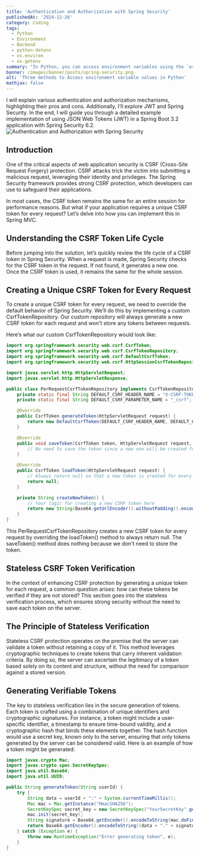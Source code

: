 ```yaml
---
title: 'Authentication and Authorization with Spring Security'
publishedAt: '2024-12-26'
category: Coding
tags: 
  - Python
  - Environment
  - Backend
  - python-dotenv
  - os.environ
  - os.getenv
summary: "In Python, you can access environment variables using the `os` module, which provides a property called `environ` that contains the environment variables. In this post, I will share with you three methods to access environment variable values in Python."
banner: /images/banner/posts/spring-security.png
alt: 'Three methods to Access environment variable values in Python'
mathjax: false
---
```


I will explain various authentication and authorization mechanisms, highlighting their pros and cons. Additionally, I’ll explore JWT and Spring Security. In the end, I will guide you through a detailed example implementation of using JSON Web Tokens (JWT) in a Spring Boot 3.2 application with Spring Security 6.2.
![Authentication and Authorization with Spring Security](/images/banner/posts/spring-security.png)

## Introduction

One of the critical aspects of web application security is CSRF (Cross-Site Request Forgery) protection. CSRF attacks trick the victim into submitting a malicious request, leveraging their identity and privileges. The Spring Security framework provides strong CSRF protection, which developers can use to safeguard their applications.

In most cases, the CSRF token remains the same for an entire session for performance reasons. But what if your application requires a unique CSRF token for every request? Let’s delve into how you can implement this in Spring MVC.

## Understanding the CSRF Token Life Cycle

Before jumping into the solution, let’s quickly review the life cycle of a CSRF token in Spring Security. When a request is made, Spring Security checks for the CSRF token in the request. If not found, it generates a new one. Once the CSRF token is used, it remains the same for the whole session.

## Creating a Unique CSRF Token for Every Request

To create a unique CSRF token for every request, we need to override the default behavior of Spring Security. We’ll do this by implementing a custom CsrfTokenRepository. Our custom repository will always generate a new CSRF token for each request and won't store any tokens between requests.

Here’s what our custom CsrfTokenRepository would look like:

```java
import org.springframework.security.web.csrf.CsrfToken;
import org.springframework.security.web.csrf.CsrfTokenRepository;
import org.springframework.security.web.csrf.DefaultCsrfToken;
import org.springframework.security.web.csrf.HttpSessionCsrfTokenRepository;

import javax.servlet.http.HttpServletRequest;
import javax.servlet.http.HttpServletResponse;

public class PerRequestCsrfTokenRepository implements CsrfTokenRepository {
    private static final String DEFAULT_CSRF_HEADER_NAME = "X-CSRF-TOKEN";
    private static final String DEFAULT_CSRF_PARAMETER_NAME = "_csrf";

    @Override
    public CsrfToken generateToken(HttpServletRequest request) {
        return new DefaultCsrfToken(DEFAULT_CSRF_HEADER_NAME, DEFAULT_CSRF_PARAMETER_NAME, createNewToken());
    }

    @Override
    public void saveToken(CsrfToken token, HttpServletRequest request, HttpServletResponse response) {
        // No need to save the token since a new one will be created for every request
    }

    @Override
    public CsrfToken loadToken(HttpServletRequest request) {
        // Always return null so that a new token is created for every request
        return null;
    }

    private String createNewToken() {
        // Your logic for creating a new CSRF token here
        return new String(Base64.getUrlEncoder().withoutPadding().encode(UUID.randomUUID().toString().getBytes()));
    }
}
```

This PerRequestCsrfTokenRepository creates a new CSRF token for every request by overriding the loadToken() method to always return null. The saveToken() method does nothing because we don't need to store the token.

## Stateless CSRF Token Verification
In the context of enhancing CSRF protection by generating a unique token for each request, a common question arises: how can these tokens be verified if they are not stored? This section goes into the stateless verification process, which ensures strong security without the need to save each token on the server.

## The Principle of Stateless Verification
Stateless CSRF protection operates on the premise that the server can validate a token without retaining a copy of it. This method leverages cryptographic techniques to create tokens that carry inherent validation criteria. By doing so, the server can ascertain the legitimacy of a token based solely on its content and structure, without the need for comparison against a stored version.

## Generating Verifiable Tokens
The key to stateless verification lies in the secure generation of tokens. Each token is crafted using a combination of unique identifiers and cryptographic signatures. For instance, a token might include a user-specific identifier, a timestamp to ensure time-bound validity, and a cryptographic hash that binds these elements together. The hash function would use a secret key, known only to the server, ensuring that only tokens generated by the server can be considered valid. Here is an example of how a token might be generated:

```java
import javax.crypto.Mac;
import javax.crypto.spec.SecretKeySpec;
import java.util.Base64;
import java.util.UUID;

public String generateToken(String userId) {
    try {
        String data = userId + ":" + System.currentTimeMillis();
        Mac mac = Mac.getInstance("HmacSHA256");
        SecretKeySpec secret_key = new SecretKeySpec("YourSecretKey".getBytes(), "HmacSHA256");
        mac.init(secret_key);
        String signature = Base64.getEncoder().encodeToString(mac.doFinal(data.getBytes()));
        return Base64.getEncoder().encodeToString((data + "." + signature).getBytes());
    } catch (Exception e) {
        throw new RuntimeException("Error generating token", e);
    }
}
````




